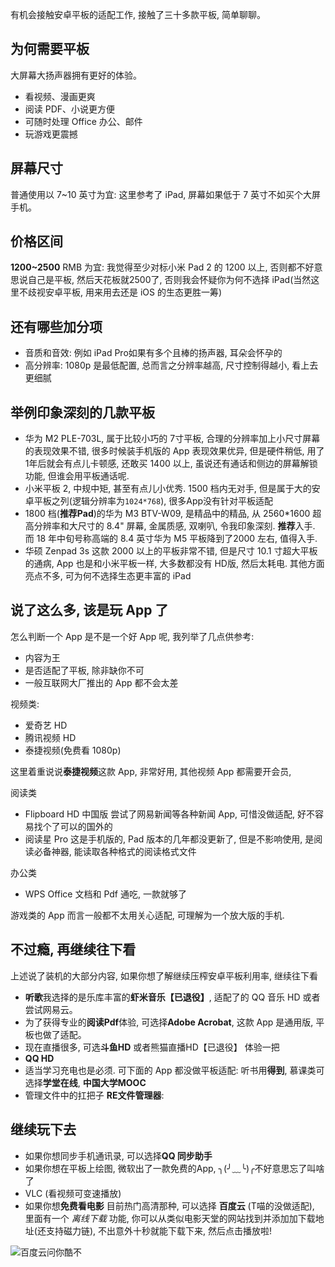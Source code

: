 有机会接触安卓平板的适配工作, 接触了三十多款平板, 简单聊聊。

## 为何需要平板

大屏幕大扬声器拥有更好的体验。

* 看视频、漫画更爽
* 阅读 PDF、小说更方便
* 可随时处理 Office 办公、邮件
* 玩游戏更震撼

## 屏幕尺寸

普通使用以 7~10 英寸为宜: 这里参考了 iPad, 屏幕如果低于 7 英寸不如买个大屏手机。

## 价格区间

**1200~2500** RMB 为宜: 我觉得至少对标小米 Pad 2 的 1200 以上, 否则都不好意思说自己是平板, 然后天花板就2500了, 否则我会怀疑你为何不选择 iPad(当然这里不歧视安卓平板, 用来用去还是 iOS 的生态更胜一筹)

## 还有哪些加分项

* 音质和音效: 例如 iPad Pro如果有多个且棒的扬声器, 耳朵会怀孕的
* 高分辨率: 1080p 是最低配置, 总而言之分辨率越高, 尺寸控制得越小, 看上去更细腻

## 举例印象深刻的几款平板

* 华为 M2 PLE-703L, 属于比较小巧的 7寸平板, 合理的分辨率加上小尺寸屏幕的表现效果不错, 很多时候装手机版的 App 表现效果优异, 但是硬件稍低, 用了1年后就会有点儿卡顿感, 还敢买 1400 以上, 虽说还有通话和侧边的屏幕解锁功能, 但谁会用平板通话呢.
* 小米平板 2, 中规中矩, 甚至有点儿小优秀. 1500 档内无对手, 但是属于大的安卓平板之列(逻辑分辨率为`1024*768`), 很多App没有针对平板适配
* 1800 档(**推荐Pad**)的华为 M3 BTV-W09, 是精品中的精品, 从 2560*1600 超高分辨率和大尺寸的 8.4" 屏幕, 金属质感, 双喇叭, 令我印象深刻. **推荐**入手.
而 18 年中旬号称高端的 8.4 英寸华为 M5 平板降到了2000 左右, 值得入手.
* 华硕 Zenpad 3s 这款 2000 以上的平板非常不错, 但是尺寸 10.1 寸超大平板的通病, App 也是和小米平板一样, 大多数都没有 HD版, 然后太耗电. 其他方面亮点不多, 可为何不选择生态更丰富的 iPad

## 说了这么多, 该是玩 App 了

怎么判断一个 App 是不是一个好 App 呢, 我列举了几点供参考:

* 内容为王
* 是否适配了平板, 除非缺你不可
* 一般互联网大厂推出的 App 都不会太差

视频类:

* 爱奇艺 HD
* 腾讯视频 HD
* 泰捷视频(免费看 1080p)

这里着重说说**泰捷视频**这款 App, 非常好用, 其他视频 App 都需要开会员,

阅读类

* Flipboard HD 中国版
尝试了网易新闻等各种新闻 App, 可惜没做适配, 好不容易找个了可以的国外的
* 阅读星 Pro
这是手机版的, Pad 版本的几年都没更新了, 但是不影响使用, 是阅读必备神器, 能读取各种格式的阅读格式文件

办公类

* WPS
Office 文档和 Pdf 通吃, 一款就够了

游戏类的 App 而言一般都不太用关心适配, 可理解为一个放大版的手机.

## 不过瘾, 再继续往下看

上述说了装机的大部分内容, 如果你想了解继续压榨安卓平板利用率, 继续往下看

* **听歌**我选择的是乐库丰富的**虾米音乐【已退役】**, 适配了的 QQ 音乐 HD 或者尝试网易云。
* 为了获得专业的**阅读Pdf**体验, 可选择**Adobe Acrobat**, 这款 App 是通用版, 平板也做了适配。
* 现在直播很多, 可选**斗鱼HD** 或者熊猫直播HD【已退役】 体验一把
* **QQ HD**
* 适当学习充电也是必须. 可下面的 App 都没做平板适配: 听书用**得到**, 慕课类可选择**学堂在线**, **中国大学MOOC**
* 管理文件中的扛把子 **RE文件管理器**:

## 继续玩下去

* 如果你想同步手机通讯录, 可以选择**QQ 同步助手**
* 如果你想在平板上绘图, 微软出了一款免费的App, ╮(╯﹏╰)╭不好意思忘了叫啥了
* VLC (看视频可变速播放)
* 如果你想**免费看电影** 目前热门高清那种, 可以选择 **百度云** (T喵的没做适配), 里面有一个 *离线下载* 功能, 你可以从类似电影天堂的网站找到并添加加下载地址(还支持磁力链), 不出意外十秒就能下载下来, 然后点击播放啦!

![百度云问你酷不](https://upload-images.jianshu.io/upload_images/1662509-3651649a79dfee81.png?imageMogr2/auto-orient/strip%7CimageView2/2/w/1240)
